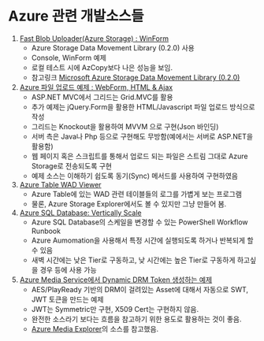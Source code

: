 # Azure 관련 개발소스들

1. [Fast Blob Uploader(Azure Storage) : WinForm](AzureStorageUpload/) 
    - Azure Storage Data Movement Library (0.2.0) 사용
    - Console, WinForm 예제
    - 로컬 테스트 시에 AzCopy보다 나은 성능을 보임.
    - 참고링크 [Microsoft Azure Storage Data Movement Library (0.2.0)](https://github.com/Azure/azure-storage-net-data-movement)
2. [Azure 파일 업로드 예제 : WebForm, HTML & Ajax](https://github.com/jiyongseong/AzurePaaSHol/tree/master/azure_storage_account/AzureFileUploadWeb)
    - ASP.NET MVC에서 그리드는 Grid.MVC를 활용
    - 추가 예제는 jQuery.Form을 활용한 HTML/Javascript 파일 업로드 방식으로 작성
    - 그리드는 Knockout을 활용하여 MVVM 으로 구현(Json 바인딩)
    - 서버 측은 Java나 Php 등으로 구현해도 무방함(예에서는 서버로 ASP.NET을 활용함)
    - 웹 페이지 혹은 스크립트를 통해서 업로드 되는 파일은 스트림 그대로 Azure Storage로 전송되도록 구현
    - 예제 소스는 이해하기 쉽도록 동기(Sync) 메서드를 사용하여 구현하였음
3. [Azure Table WAD Viewer](AzTableDemo)
    - Azure Table에 있는 WAD 관련 테이블들의 로그를 가볍게 보는 프로그램
    - 물론, Azure Storage Explorer에서도 볼 수 있지만 그냥 만들어 봄.
4. [Azure SQL Database: Vertically Scale](AzureSQLDBVerticallyScale)
    - Azure SQL Database의 스케일을 변경할 수 있는 PowerShell Workflow Runbook
    - Azure Aumomation을 사용해서 특정 시간에 실행되도록 하거나 반복되게 할 수 있음
    - 새벽 시간에는 낮은 Tier로 구동하고, 낮 시간에는 높은 Tier로 구동하게 하고싶을 경우 등에 사용 가능
5. [Azure Media Service에서 Dynamic DRM Token 생성하는 예제](AzureMS-Key)
    - AES/PlayReady 기반의 DRM이 걸려있는 Asset에 대해서 자동으로 SWT, JWT 토큰을 만드는 예제
    - JWT는 Symmetric만 구현, X509 Cert는 구현하지 않음.
    - 완전한 소스라기 보다는 흐름을 참고하기 위한 용도로 활용하는 것이 좋음.
    - [Azure Media Explorer](https://github.com/Azure/Azure-Media-Services-Explorer)의 소스를 참고했음.